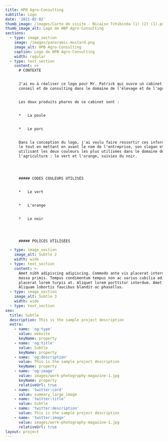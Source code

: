 ```yaml
---
title: HPB Agro-Consulting
subtitle: Logo
date: '2021-02-02'
thumb_image: /images/Carte de visite - Nicaise Tchibinda (1) (2) (1).png
thumb_image_alt: Logo de HBP Agro-Consulting
sections:
  - type: image_section
    image: /images/panoramic-mustard.png
    image_alt: HPB Agro-Consulting
    caption: Logo de HPB Agro-Consulting
    width: regular
  - type: text_section
    content: >+
      # CONTEXTE


      J'ai eu à réaliser ce logo pour Mr. Patrick qui ouvre un cabinet de
      conseil et de consulting dans le domaine de l'élevage et de l'agriculture.


      Les deux produits phares de ce cabinet sont :


      *   La poule


      *   Le porc


      Dans la conception du logo, j'ai voulu faire ressortir ces informations,
      le tout en mettant en avant le nom de l'entreprise, son slogan et en
      utilisant les deux couleurs les plus utilisées dans le domaine de
      l'agriculture : le vert et l'orange, suivies du noir.




      ##### CODES COULEURS UTILISÉS


      *   Le vert 


      *   L'orange


      *   Le noir




      ##### POLICES UTILISÉES

  - type: image_section
    image_alt: Subtle 2
    width: wide
  - type: text_section
    content: >-
      Amet nibh adipiscing adipiscing. Commodo ante vis placerat interdum massa
      massa primis. Tempus condimentum tempus non ac varius cubilia adipiscing
      placerat lorem turpis at. Aliquet lorem porttitor interdum. Amet lacus.
      Aliquam lobortis faucibus blandit ac phasellus.
  - type: image_section
    image_alt: Subtle 3
    width: wide
  - type: text_section
seo:
  title: Subtle
  description: This is the sample project description
  extra:
    - name: 'og:type'
      value: website
      keyName: property
    - name: 'og:title'
      value: Subtle
      keyName: property
    - name: 'og:description'
      value: This is the sample project description
      keyName: property
    - name: 'og:image'
      value: images/work-photography-magazine-1.jpg
      keyName: property
      relativeUrl: true
    - name: 'twitter:card'
      value: summary_large_image
    - name: 'twitter:title'
      value: Subtle
    - name: 'twitter:description'
      value: This is the sample project description
    - name: 'twitter:image'
      value: images/work-photography-magazine-1.jpg
      relativeUrl: true
layout: project
---
```

